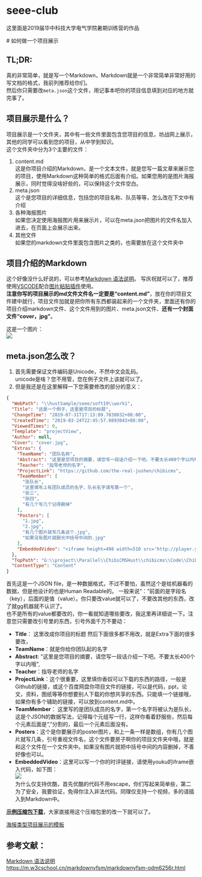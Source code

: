 # seee-club
这里面是2019届华中科技大学电气学院暑期训练营的作品





﻿# 如何做一个项目展示

## TL;DR:
真的非常简单，就是写一个Markdown，Markdown就是一个非常简单非常好用的写文档的格式，我前列推荐给你们。  
然后你只需要改`meta.json`这个文件，用记事本吧你的项目信息填到对应的地方就完事了。

## 项目展示是什么？
项目展示是一个文件夹，其中有一些文件里面包含您项目的信息，坊战网上展示，其他的同学可以看到您的项目，从中学到知识。  
这个文件夹中分为3个主要的文件：  
1. content.md  
    这是你项目介绍的Markdown，是一个文本文件，就是您写一篇文章来展示您的项目，使用Markdown这种简单的格式后面有介绍。如果您用的是图片海报展示，同时觉得没啥好些的，可以保持这个文件空白。
2. meta.json  
  这个是您项目的详细信息，包括您的项目名称、队员等等，怎么改在下文中有介绍
3. 各种海报图片  
  如果您决定使用海报图片用来展示片，可以在meta.json把图片的文件名加入进去，在页面上会展示出来。
4. 其他文件  
  如果您的markdown文件里面包含图片之类的，也需要放在这个文件夹中

## 项目介绍的Markdown
这个好像没什么好说的，可以参考[Markdown 语法说明][]。
写庆祝就可以了，推荐使用[VSCODE](https://code.visualstudio.com/docs/languages/markdown)配合[图片粘贴插件](https://marketplace.visualstudio.com/items?itemName=mushan.vscode-paste-image)使用。  
**注意你写的项目展示的md文件文件名一定要是“content.md”**，放在你的项目文件建中就行，项目文件加就是把你所有东西都装起来的一个文件夹，里面还有你的项目介绍markdown文件、这个文件用到的图片、meta.json文件、**还有一个封面文件“cover，jpg”**。

这是一个图片：  
![](2019-07-31-18-25-36.png)

## meta.json怎么改？
1. 首先需要保证文件编码是Unicode，不然中文会乱码。  
  unicode是啥？您不用管，您在例子文件上该就可以了。
2. 但是我还是在这里解释一下您需要修改的部分的意义：
```json
{
  "WebPath": "\\hustSample/seee/soft19\\work1",
  "Title": "这是一个例子，这里是项目的标题",
  "ChangeTime": "2019-07-31T17:13:09.7838032+08:00",
  "CreatedTime": "2019-03-24T22:45:57.0893043+08:00",
  "ViewedTimes": 0,
  "Template": "projectView",
  "Author": null,
  "Cover": "cover.jpg",
  "Extras": {
    "TeamName": "团队名称",
    "Abstract": "这里是您项目的摘要，请您写一段话介绍一下吧。不要太长400个字以内哦",
    "Teacher": "ָ指导老师的名字",
    "ProjectLink": "https://github.com/the-real-jushen/chibicms",
    "TeamMember": [
      "张队长",
      "这里填写上有团队成员的名字，队长名字请写第一个",
      "张三",
      "张四",
      "有几个写几个记得删掉"
    ],
    "Posters": [
      "1.jpg",
      "2.jpg",
      "有几个图片就写几条这个.jpg",
      "如果没有图片就删光中括号中间的.jpg"
    ],
    "EmbeddedVideo": "<iframe height=498 width=510 src='http://player.youku.com/embed/XNDI5NDQ3NjgyMA==' frameborder=0 'allowfullscreen'></iframe>"
  },
  "TopPath": "G:\\project\\Parallel\\ChibiCMSHust\\chibicms\\Code\\ChibiCmsWeb\\wwwroot\\contents\\hustSample/seee/soft19\\work1",
  "ContentType": "Content"
}
```
首先这是一个JSON file，是一种数据格式，不过不要怕，虽然这个是给机器看的数据，但是他设计的也是Human Readable的。
一般来说“：”前面的是字段名（key），后面的是值（value）。你只要改value就可以了，不要改其他的东西，改了就gg机器就不认识了。  
也不是所有的value都要改的，你一看就知道哪些要改，我这里再详细说一下。注意您只需要改引号里的东西，引号外面千万不要动：

* **Title**： 这里改成你项目的标题
  然后下面很多都不用改，就是Extra下面的很多要改，
* **TeamName**：就是你给你团队起的名字
* **Abstract**: "这里是您项目的摘要，请您写一段话介绍一下吧。不要太长400个字以内哦",
* **Teacher**：指导老师的名字
* **ProjectLink**：这个很重要，这里填你香奴可以下载的东西的路径，一般是Github的链接，或这个百度网盘你项目文件的链接，可以是代码，ppt，论文，资料，图纸等等你想要别人下载的你想共享的东西。只能填一个链接哦，如果你有多个辅助的链接，可以放到content.md中。
* **TeamMember**： 这里写的是团队成员的名字，第一个名字将被认为是队长，这是个JSON的数据写法，记得每个元组写一行，这样你看着舒服些，然后每个元素后面是“,”分割的，最后一个元素后面没有。
* **Posters**：这个是你要展示的poster图片，和上一条一样是数组，你有几个图片就写几条，引号重视文件名，这个文件要房子啊你的项目文件夹中哦，就是和这个文件在一个文件夹中。如果没有图片就把中括号中间的内容删掉，不善好像也可以。
* **EmbeddedVideo**：这里可以写一个你的时评链接，请使用youku的iframe嵌入代码，如下图：  
  ![](2019-07-31-23-30-06.png)  
  为什么仅支持优酷，首先优酷的代码不用escape，你们写起来简单些，第二为了安全，我要验证，免得你注入非法代码。同理仅支持一个视频，多的请插入到Markdown中。

**[示例压缩包下载](project-sample.zip)**，大家直接用这个压缩包里的改一下就可以了。

[海报类型项目展示的模板](../poster-sample)

## 参考文献：
[Markdown 语法说明]:(https://m.w3cschool.cn/markdownyfsm/markdownyfsm-odm6256r.html)
[Markdown 语法说明] https://m.w3cschool.cn/markdownyfsm/markdownyfsm-odm6256r.html